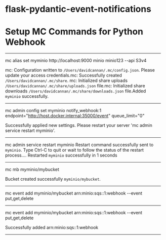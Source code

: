 # flask-pydantic-event-notifications


# Setup MC Commands for Python Webhook 
---

mc alias set myminio http://localhost:9000 minio minio123 --api S3v4

mc: Configuration written to `/Users/davidcannan/.mc/config.json`. Please update your access credentials.mc: Successfully created `/Users/davidcannan/.mc/share`.
mc: Initialized share uploads `/Users/davidcannan/.mc/share/uploads.json` file.mc: Initialized share downloads `/Users/davidcannan/.mc/share/downloads.json` file.Added `myminio` successfully.

---

mc admin config set myminio notify_webhook:1 endpoint="http://host.docker.internal:35000/event" queue_limit="0"

Successfully applied new settings.
Please restart your server 'mc admin service restart myminio'.

---

mc admin service restart myminio
Restart command successfully sent to `myminio`. Type Ctrl-C to quit or wait to follow the status of the restart process....
Restarted `myminio` successfully in 1 seconds

---

mc mb myminio/mybucket

Bucket created successfully `myminio/mybucket`.

---

mc event add myminio/mybucket arn:minio:sqs::1:webhook --event put,get,delete

---

mc event add myminio/mybucket arn:minio:sqs::1:webhook --event put,get,delete

Successfully added arn:minio:sqs::1:webhook

---

